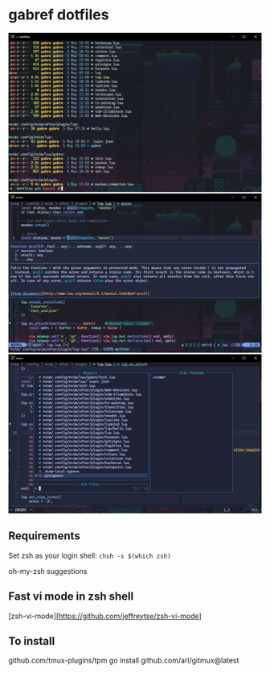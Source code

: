 # gabref dotfiles

<img src="/assets/main.jpg" alt="main" width="600px" />
<img src="/assets/lsp.jpg" alt="main" width="600px" />
<img src="/assets/telescope.jpg" alt="main" width="600px" />

## Requirements

Set zsh as your login shell:
`chsh -s $(which zsh)`

oh-my-zsh
suggestions

## Fast vi mode in zsh shell
[zsh-vi-mode][https://github.com/jeffreytse/zsh-vi-mode]

## To install
github.com/tmux-plugins/tpm
go install github.com/arl/gitmux@latest
